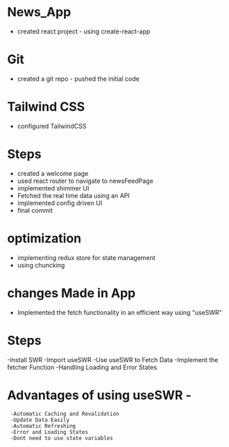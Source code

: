 # News_App
- created react project - using create-react-app

# Git 
- created a git repo - pushed the initial code 

# Tailwind CSS
- configured TailwindCSS

# Steps 
- created a welcome page
- used react router to navigate to newsFeedPage
- implemented shimmer UI
- Fetched the real time data using an API 
- implemented config driven UI
- final commit

# optimization 
- implementing redux store for state management
- using chuncking 



# changes Made in App 

- Implemented the fetch functionality in an efficient way using "useSWR"

# Steps 
   -Install SWR
   -Import useSWR
   -Use useSWR to Fetch Data
   -Implement the fetcher Function
   -Handling Loading and Error States

# Advantages of using useSWR -
     -Automatic Caching and Revalidation
     -Update Data Easily
     -Automatic Refreshing
     -Error and Loading States
     -Dont need to use state variables






